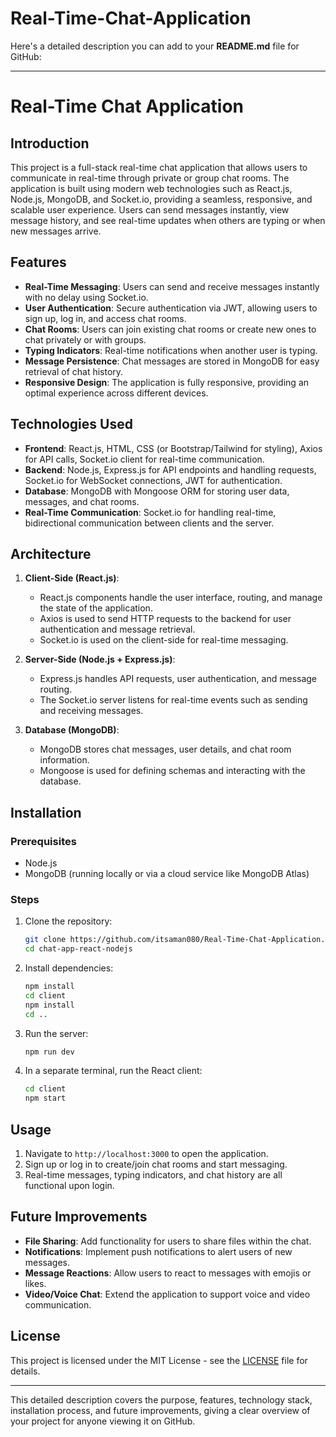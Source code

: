 # Real-Time-Chat-Application

Here's a detailed description you can add to your **README.md** file for GitHub:

---

# Real-Time Chat Application

## Introduction
This project is a full-stack real-time chat application that allows users to communicate in real-time through private or group chat rooms. The application is built using modern web technologies such as React.js, Node.js, MongoDB, and Socket.io, providing a seamless, responsive, and scalable user experience. Users can send messages instantly, view message history, and see real-time updates when others are typing or when new messages arrive.

## Features
- **Real-Time Messaging**: Users can send and receive messages instantly with no delay using Socket.io.
- **User Authentication**: Secure authentication via JWT, allowing users to sign up, log in, and access chat rooms.
- **Chat Rooms**: Users can join existing chat rooms or create new ones to chat privately or with groups.
- **Typing Indicators**: Real-time notifications when another user is typing.
- **Message Persistence**: Chat messages are stored in MongoDB for easy retrieval of chat history.
- **Responsive Design**: The application is fully responsive, providing an optimal experience across different devices.

## Technologies Used
- **Frontend**: React.js, HTML, CSS (or Bootstrap/Tailwind for styling), Axios for API calls, Socket.io client for real-time communication.
- **Backend**: Node.js, Express.js for API endpoints and handling requests, Socket.io for WebSocket connections, JWT for authentication.
- **Database**: MongoDB with Mongoose ORM for storing user data, messages, and chat rooms.
- **Real-Time Communication**: Socket.io for handling real-time, bidirectional communication between clients and the server.

## Architecture
1. **Client-Side (React.js)**:
   - React.js components handle the user interface, routing, and manage the state of the application.
   - Axios is used to send HTTP requests to the backend for user authentication and message retrieval.
   - Socket.io is used on the client-side for real-time messaging.
   
2. **Server-Side (Node.js + Express.js)**:
   - Express.js handles API requests, user authentication, and message routing.
   - The Socket.io server listens for real-time events such as sending and receiving messages.
   
3. **Database (MongoDB)**:
   - MongoDB stores chat messages, user details, and chat room information.
   - Mongoose is used for defining schemas and interacting with the database.

## Installation
### Prerequisites
- Node.js
- MongoDB (running locally or via a cloud service like MongoDB Atlas)

### Steps
1. Clone the repository:
   ```bash
   git clone https://github.com/itsaman080/Real-Time-Chat-Application.git
   cd chat-app-react-nodejs
   ```
2. Install dependencies:
   ```bash
   npm install
   cd client
   npm install
   cd ..
   ```
3. Run the server:
   ```bash
   npm run dev
   ```
4. In a separate terminal, run the React client:
   ```bash
   cd client
   npm start
   ```

## Usage
1. Navigate to `http://localhost:3000` to open the application.
2. Sign up or log in to create/join chat rooms and start messaging.
3. Real-time messages, typing indicators, and chat history are all functional upon login.

## Future Improvements
- **File Sharing**: Add functionality for users to share files within the chat.
- **Notifications**: Implement push notifications to alert users of new messages.
- **Message Reactions**: Allow users to react to messages with emojis or likes.
- **Video/Voice Chat**: Extend the application to support voice and video communication.

## License
This project is licensed under the MIT License - see the [LICENSE](LICENSE) file for details.

---

This detailed description covers the purpose, features, technology stack, installation process, and future improvements, giving a clear overview of your project for anyone viewing it on GitHub.
